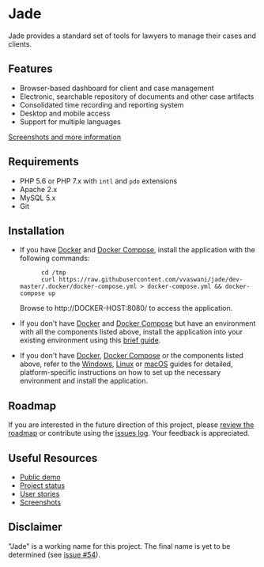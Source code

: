 # Jade

Jade provides a standard set of tools for lawyers to manage their cases and clients.

## Features

* Browser-based dashboard for client and case management
* Electronic, searchable repository of documents and other case artifacts
* Consolidated time recording and reporting system
* Desktop and mobile access
* Support for multiple languages

[Screenshots and more information](https://www.slideshare.net/vvaswani/jade-10-2017-80571396)

## Requirements

* PHP 5.6 or PHP 7.x with `intl` and `pdo` extensions
* Apache 2.x
* MySQL 5.x
* Git

## Installation

* If you have [Docker](https://docker.com/) and [Docker Compose](https://docs.docker.com/compose/), install the application with the following commands:

		    cd /tmp
		    curl https://raw.githubusercontent.com/vvaswani/jade/dev-master/.docker/docker-compose.yml > docker-compose.yml && docker-compose up

	Browse to http://DOCKER-HOST:8080/ to access the application.

* If you don't have [Docker](https://docker.com/) and [Docker Compose](https://docs.docker.com/compose/) but have an environment with all the components listed above, install the application into your existing environment using this [brief guide](docs/INSTALL_ALL.md).

* If you don't have [Docker](https://docker.com/), [Docker Compose](https://docs.docker.com/compose/) or the components listed above, refer to the [Windows](docs/INSTALL_WINDOWS.md), [Linux](docs/INSTALL_LINUX.md) or [macOS](docs/INSTALL_MACOS.md) guides for detailed, platform-specific instructions on how to set up the necessary environment and install the application.

## Roadmap

If you are interested in the future direction of this project, please [review the roadmap](https://github.com/vvaswani/jade/milestones) or contribute using the [issues log](https://github.com/vvaswani/jade/issues). Your feedback is appreciated.

## Useful Resources

* [Public demo](http://jade.melonfire.com)
* [Project status](https://waffle.io/vvaswani/jade)
* [User stories](https://github.com/vvaswani/jade/issues?q=is%3Aopen+is%3Aissue+label%3Astory)
* [Screenshots](https://www.slideshare.net/vvaswani/jade-10-2017-80571396)

## Disclaimer

"Jade" is a working name for this project. The final name is yet to be determined (see [issue #54](https://github.com/vvaswani/jade/issues/54)).